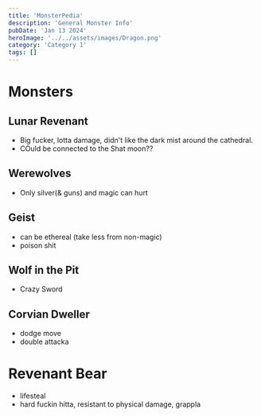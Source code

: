 ```yaml
---
title: 'MonsterPedia'
description: 'General Monster Info'
pubDate: 'Jan 13 2024'
heroImage: '../../assets/images/Dragon.png'
category: 'Category 1'
tags: []
---
```


# Monsters

## Lunar Revenant
- Big fucker, lotta damage, didn't like the dark mist around the cathedral.
- COuld be connected to the Shat moon??

## Werewolves
- Only silver(& guns) and magic can hurt

## Geist
- can be ethereal (take less from non-magic)
- poison shit

## Wolf in the Pit
- Crazy Sword

## Corvian Dweller
- dodge move
- double attacka

# Revenant Bear
- lifesteal
- hard fuckin hitta, resistant to physical damage, grappla
